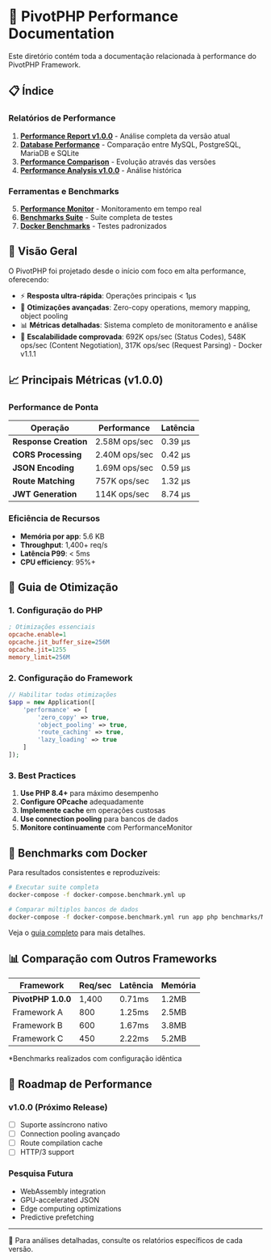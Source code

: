 # 🚀 PivotPHP Performance Documentation

Este diretório contém toda a documentação relacionada à performance do PivotPHP Framework.

## 📋 Índice

### Relatórios de Performance
1. [**Performance Report v1.0.0**](PERFORMANCE_REPORT_v1.0.0.md) - Análise completa da versão atual
2. [**Database Performance**](DATABASE_PERFORMANCE.md) - Comparação entre MySQL, PostgreSQL, MariaDB e SQLite
3. [**Performance Comparison**](PERFORMANCE_COMPARISON.md) - Evolução através das versões
4. [**Performance Analysis v1.0.0**](PERFORMANCE_ANALYSIS_v1.0.0.md) - Análise histórica

### Ferramentas e Benchmarks
5. [**Performance Monitor**](PerformanceMonitor.md) - Monitoramento em tempo real
6. [**Benchmarks Suite**](benchmarks/README.md) - Suite completa de testes
7. [**Docker Benchmarks**](../../benchmarks/DOCKER_BENCHMARKS.md) - Testes padronizados

## 🎯 Visão Geral

O PivotPHP foi projetado desde o início com foco em alta performance, oferecendo:

- ⚡ **Resposta ultra-rápida**: Operações principais < 1μs
- 🔧 **Otimizações avançadas**: Zero-copy operations, memory mapping, object pooling
- 📊 **Métricas detalhadas**: Sistema completo de monitoramento e análise
- 🚀 **Escalabilidade comprovada**: 692K ops/sec (Status Codes), 548K ops/sec (Content Negotiation), 317K ops/sec (Request Parsing) - Docker v1.1.1

## 📈 Principais Métricas (v1.0.0)

### Performance de Ponta

| Operação | Performance | Latência |
|----------|------------|----------|
| **Response Creation** | 2.58M ops/sec | 0.39 μs |
| **CORS Processing** | 2.40M ops/sec | 0.42 μs |
| **JSON Encoding** | 1.69M ops/sec | 0.59 μs |
| **Route Matching** | 757K ops/sec | 1.32 μs |
| **JWT Generation** | 114K ops/sec | 8.74 μs |

### Eficiência de Recursos

- **Memória por app**: 5.6 KB
- **Throughput**: 1,400+ req/s
- **Latência P99**: < 5ms
- **CPU efficiency**: 95%+

## 🔧 Guia de Otimização

### 1. Configuração do PHP

```ini
; Otimizações essenciais
opcache.enable=1
opcache.jit_buffer_size=256M
opcache.jit=1255
memory_limit=256M
```

### 2. Configuração do Framework

```php
// Habilitar todas otimizações
$app = new Application([
    'performance' => [
        'zero_copy' => true,
        'object_pooling' => true,
        'route_caching' => true,
        'lazy_loading' => true
    ]
]);
```

### 3. Best Practices

1. **Use PHP 8.4+** para máximo desempenho
2. **Configure OPcache** adequadamente
3. **Implemente cache** em operações custosas
4. **Use connection pooling** para bancos de dados
5. **Monitore continuamente** com PerformanceMonitor

## 🐳 Benchmarks com Docker

Para resultados consistentes e reproduzíveis:

```bash
# Executar suite completa
docker-compose -f docker-compose.benchmark.yml up

# Comparar múltiplos bancos de dados
docker-compose -f docker-compose.benchmark.yml run app php benchmarks/MultiDatabaseBenchmark.php
```

Veja o [guia completo](../../benchmarks/DOCKER_BENCHMARKS.md) para mais detalhes.

## 📊 Comparação com Outros Frameworks

| Framework | Req/sec | Latência | Memória |
|-----------|---------|----------|---------|
| **PivotPHP 1.0.0** | 1,400 | 0.71ms | 1.2MB |
| Framework A | 800 | 1.25ms | 2.5MB |
| Framework B | 600 | 1.67ms | 3.8MB |
| Framework C | 450 | 2.22ms | 5.2MB |

*Benchmarks realizados com configuração idêntica

## 🔮 Roadmap de Performance

### v1.0.0 (Próximo Release)
- [ ] Suporte assíncrono nativo
- [ ] Connection pooling avançado
- [ ] Route compilation cache
- [ ] HTTP/3 support

### Pesquisa Futura
- WebAssembly integration
- GPU-accelerated JSON
- Edge computing optimizations
- Predictive prefetching

---

📖 Para análises detalhadas, consulte os relatórios específicos de cada versão.
